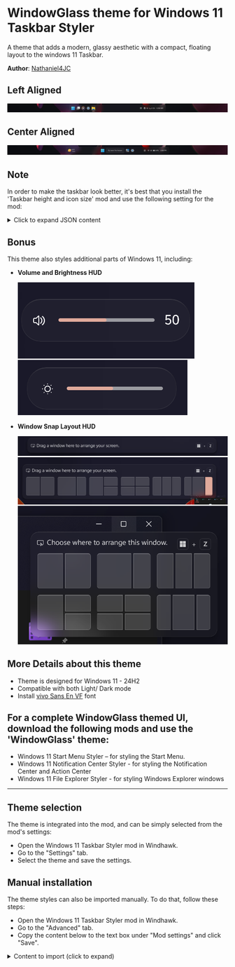 # WindowGlass theme for Windows 11 Taskbar Styler

A theme that adds a modern, glassy aesthetic with a compact, floating layout to the windows 11 Taskbar.

**Author**: [Nathaniel4JC](https://github.com/Nathaniel4JC)

## Left Aligned
![Left](TB_Left.png)

## Center Aligned
![Center](screenshot.png)

## Note
In order to make the taskbar look better, it's best that you install the 'Taskbar height and icon size' mod and use the following setting for the mod:

<details>
<summary>Click to expand JSON content</summary>

```json
{
  "IconSize": 30,
  "TaskbarHeight": 70,
  "TaskbarButtonWidth": 44,
  "IconSizeSmall": 20,
  "TaskbarButtonWidthSmall": 30
}
```
</details>

## Bonus
This theme also styles additional parts of Windows 11, including:

- **Volume and Brightness HUD**

  ![Volume HUD](HUD_Volume.png) \
  ![Brightness HUD](HUD_Brightness.png)

- **Window Snap Layout HUD**

  ![Snap Layout Picker 1](Snap_Layout.png) \
  ![Snap Layout Picker 2](Snap_Layout_2.png) \
  ![Snap Layout Picker 3](Snap_Layout_1.png)

## More Details about this theme
- Theme is designed for Windows 11 - 24H2
- Compatible with both Light/ Dark mode
- Install [vivo Sans En VF](https://1drv.ms/u/c/67fedd4420ed716d/EXRoW1f5dABJrO2dPj0tbM0Bm1uYiGeoKyAYA7X7er2Zww?e=cLsiJJ) font

## For a complete WindowGlass themed UI, download the following mods and use the 'WindowGlass' theme:
- Windows 11 Start Menu Styler – for styling the Start Menu.
- Windows 11 Notification Center Styler - for styling the Notification Center and Action Center
- Windows 11 File Explorer Styler - for styling Windows Explorer windows

---

## Theme selection

The theme is integrated into the mod, and can be simply selected from the mod's
settings:

* Open the Windows 11 Taskbar Styler mod in Windhawk.
* Go to the "Settings" tab.
* Select the theme and save the settings.

## Manual installation

The theme styles can also be imported manually. To do that, follow these steps:

* Open the Windows 11 Taskbar Styler mod in Windhawk.
* Go to the "Advanced" tab.
* Copy the content below to the text box under "Mod settings" and click "Save".

<details>
<summary>Content to import (click to expand)</summary>

```json
{
  "controlStyles[0].target": "Taskbar.TaskbarFrame#TaskbarFrame",
  "controlStyles[0].styles[1]": "HorizontalAlignment=Auto",
  "controlStyles[0].styles[2]": "Width=Auto",
  "controlStyles[0].styles[0]": "MaxWidth:=900",
  "controlStyles[0].styles[3]": "MinWidth:=500",
  "controlStyles[1].styles[3]": "CornerRadius=$CornerRadius",
  "controlStyles[1].styles[4]": "Background:=$Background",
  "controlStyles[1].target": "Taskbar.TaskbarFrame#TaskbarFrame > Grid#RootGrid",
  "controlStyles[1].styles[0]": "Margin=30,0,30,5",
  "controlStyles[1].styles[1]": "BorderThickness=$BorderThickness",
  "controlStyles[1].styles[2]": "BorderBrush:=$BorderBrush",
  "controlStyles[2].target": "Rectangle#BackgroundFill",
  "controlStyles[2].styles[0]": "Visibility=Collapsed",
  "controlStyles[3].target": "Rectangle#BackgroundStroke",
  "controlStyles[3].styles[0]": "Visibility=Collapsed",
  "controlStyles[4].target": "Taskbar.AugmentedEntryPointButton#AugmentedEntryPointButton > Taskbar.TaskListButtonPanel#ExperienceToggleButtonRootPanel",
  "controlStyles[4].styles[0]": "Margin=4",
  "controlStyles[4].styles[1]": "Background:=$ElementBG",
  "controlStyles[4].styles[2]": "CornerRadius=12",
  "controlStyles[5].target": "Grid#SystemTrayFrameGrid",
  "controlStyles[5].styles[0]": "Margin=-20,7,35,7",
  "controlStyles[5].styles[1]": "RenderTransform:=<TranslateTransform X=\"-68\" Y=\"-2\"/>",
  "controlStyles[5].styles[2]": "Padding=0",
  "controlStyles[5].styles[3]": "Background:=$ElementBG",
  "controlStyles[5].styles[4]": "CornerRadius=12",
  "controlStyles[6].target": "SystemTray.ChevronIconView",
  "controlStyles[6].styles[0]": "Padding=$TrayPadding",
  "controlStyles[6].styles[1]": "CornerRadius=10",
  "controlStyles[7].target": "SystemTray.NotifyIconView#NotifyItemIcon",
  "controlStyles[7].styles[0]": "Padding=$TrayPadding",
  "controlStyles[7].styles[1]": "CornerRadius=10",
  "controlStyles[8].target": "SystemTray.OmniButton",
  "controlStyles[8].styles[0]": "Padding=$TrayPadding",
  "controlStyles[8].styles[1]": "CornerRadius=10",
  "controlStyles[9].target": "SystemTray.CopilotIcon",
  "controlStyles[9].styles[0]": "Padding=$TrayPadding",
  "controlStyles[10].target": "SystemTray.OmniButton#NotificationCenterButton > Grid > ContentPresenter > ItemsPresenter > StackPanel > ContentPresenter > systemtray:IconView#SystemTrayIcon > Grid",
  "controlStyles[10].styles[0]": "Padding=$TrayPadding",
  "controlStyles[11].target": "SystemTray.IconView#SystemTrayIcon > Grid#ContainerGrid > ContentPresenter#ContentPresenter > Grid#ContentGrid > SystemTray.TextIconContent > Grid#ContainerGrid",
  "controlStyles[11].styles[0]": "Padding=10",
  "controlStyles[11].styles[1]": "CornerRadius=10",
  "controlStyles[12].target": "SystemTray.StackListView#IconStack > ItemsPresenter > StackPanel > ContentPresenter > SystemTray.IconView#SystemTrayIcon",
  "controlStyles[12].styles[0]": "Padding=0",
  "controlStyles[13].target": "SystemTray.Stack#ShowDesktopStack",
  "controlStyles[13].styles[0]": "Visibility=Visible",
  "controlStyles[14].target": "Taskbar.Gripper#GripperControl",
  "controlStyles[14].styles[0]": "Width=Auto",
  "controlStyles[14].styles[1]": "MinWidth=24",
  "controlStyles[15].target": "SystemTray.SystemTrayFrame",
  "controlStyles[15].styles[0]": "HorizontalAlignment=1",
  "controlStyles[15].styles[1]": "RenderTransform:=<TranslateTransform X=\"399\" />",
  "controlStyles[16].target": "Windows.UI.Xaml.Controls.Grid#AugmentedEntryPointContentGrid",
  "controlStyles[16].styles[0]": "Margin=4,0,0,0",
  "controlStyles[16].styles[1]": "HorizontalAlignment=Left",
  "controlStyles[17].target": "TextBlock#TimeInnerTextBlock",
  "controlStyles[17].styles[0]": "FontSize=13",
  "controlStyles[17].styles[1]": "FontFamily=vivo Sans EN VF",
  "controlStyles[17].styles[2]": "Margin=0",
  "controlStyles[17].styles[3]": "Padding=0",
  "controlStyles[17].styles[4]": "RenderTransform:=<TranslateTransform X=\"0\" Y=\"0\" />",
  "controlStyles[18].target": "TextBlock#DateInnerTextBlock",
  "controlStyles[18].styles[0]": "Visibility=Collapsed",
  "controlStyles[18].styles[1]": "RenderTransform:=<TranslateTransform X=\"0\" Y=\"-9\" />",
  "controlStyles[18].styles[2]": "FontSize=11",
  "controlStyles[18].styles[3]": "FontFamily=vivo Sans EN VF",
  "controlStyles[19].target": "TextBlock#InnerTextBlock[Text=]",
  "controlStyles[19].styles[0]": "Text=",
  "controlStyles[20].target": "Windows.UI.Xaml.Controls.Grid#ConfirmatorMainGrid",
  "controlStyles[20].styles[0]": "CornerRadius=22",
  "controlStyles[20].styles[1]": "BorderThickness=$BorderThickness",
  "controlStyles[20].styles[2]": "BorderBrush:=$BorderBrush",
  "controlStyles[20].styles[3]": "Background:=$Background",
  "controlStyles[21].target": "TextBlock#SearchBoxTextBlock",
  "controlStyles[21].styles[0]": "Text=Search This Precision",
  "controlStyles[21].styles[1]": "FontSize=10",
  "controlStyles[21].styles[2]": "FontFamily=vivo Sans EN VF",
  "controlStyles[22].target": "SystemTray.OmniButton#NotificationCenterButton > Grid > ContentPresenter > ItemsPresenter > StackPanel > ContentPresenter > SystemTray.IconView#SystemTrayIcon > Grid > Grid > SystemTray.TextIconContent",
  "controlStyles[22].styles[0]": "Visibility=Collapsed",
  "controlStyles[23].target": "Windows.UI.Xaml.Controls.Button",
  "controlStyles[23].styles[0]": "BorderThickness=$BorderThickness",
  "controlStyles[24].target": "Windows.UI.Xaml.Controls.Border#OverflowFlyoutBackgroundBorder",
  "controlStyles[24].styles[0]": "BorderThickness=$BorderThickness",
  "controlStyles[24].styles[1]": "BorderBrush:=$BorderBrush",
  "controlStyles[24].styles[2]": "Background:=$Background",
  "controlStyles[24].styles[3]": "CornerRadius=$CornerRadius",
  "controlStyles[25].target": "Windows.UI.Xaml.Controls.Grid#ModalRootGrid > Windows.UI.Xaml.Controls.Border#BackgroundElement",
  "controlStyles[25].styles[0]": "BorderThickness=$BorderThickness",
  "controlStyles[25].styles[1]": "BorderBrush:=$BorderBrush",
  "controlStyles[25].styles[2]": "Background:=$Background",
  "controlStyles[25].styles[3]": "CornerRadius=20",
  "controlStyles[26].target": "WindowsInternal.ComposableShell.Experiences.Switcher.VirtualDesktopBarElement#VirtualDesktopBar",
  "controlStyles[26].styles[0]": "Width=1000",
  "controlStyles[26].styles[1]": "Visibility=Collapsed",
  "controlStyles[26].styles[2]": "RenderTransform:=<TranslateTransform X=\"0\" Y=\"60\" />",
  "controlStyles[26].styles[3]": "CornerRadius=$CornerRadius",
  "controlStyles[27].target": "Windows.UI.Xaml.Controls.Border#BackgroundDimmingLayer",
  "controlStyles[27].styles[0]": "Background:=$Background",
  "controlStyles[28].target": "Taskbar.TaskListButtonPanel#ExperienceToggleButtonRootPanel > Windows.UI.Xaml.Controls.Border#BackgroundElement",
  "controlStyles[28].styles[0]": "CornerRadius=10",
  "controlStyles[29].target": "Taskbar.TaskListButton#TaskListButton",
  "controlStyles[29].styles[0]": "CornerRadius=10",
  "controlStyles[30].target": "Windows.UI.Xaml.Controls.Border#SnapBarBorder",
  "controlStyles[30].styles[0]": "Background:=$Background",
  "controlStyles[30].styles[1]": "BorderBrush:=$BorderBrush",
  "controlStyles[30].styles[2]": "CornerRadius=$CornerRadius",
  "controlStyles[30].styles[3]": "BorderThickness=$BorderThickness",
  "controlStyles[30].styles[4]": "RenderTransform:=<TranslateTransform X=\"0\" Y=\"10\" />",
  "controlStyles[30].styles[5]": "Margin=0,0,0,-10",
  "controlStyles[31].target": "Windows.UI.Xaml.Controls.Border#SnapPickerBorder",
  "controlStyles[31].styles[0]": "Background:=$Background",
  "controlStyles[31].styles[1]": "BorderBrush:=$BorderBrush",
  "controlStyles[31].styles[2]": "CornerRadius=$CornerRadius",
  "controlStyles[31].styles[3]": "BorderThickness=$BorderThickness",
  "controlStyles[32].target": "Windows.UI.Xaml.Controls.Border#SearchPillBackgroundElement",
  "controlStyles[32].styles[0]": "BorderBrush:=$ElementBorderBrush",
  "controlStyles[32].styles[1]": "CornerRadius=$ElementCornerRadius",
  "controlStyles[32].styles[2]": "BorderThickness=$ElementBorderThickness",
  "controlStyles[32].styles[3]": "Margin=0",
  "controlStyles[33].target": "Taskbar.TaskbarExtensionElement",
  "controlStyles[33].styles[0]": "RenderTransform:=<TranslateTransform X=\"0\" Y=\"0\" />",
  "controlStyles[34].target": "Taskbar.TaskListButtonPanel#ExperienceToggleButtonRootPanel",
  "controlStyles[34].styles[0]": "RenderTransform:=<TranslateTransform X=\"0\" Y=\"0\" />",
  "controlStyles[35].target": "Windows.UI.Xaml.Controls.ToolTip > Windows.UI.Xaml.Controls.ContentPresenter#LayoutRoot",
  "controlStyles[35].styles[0]": "Background:=$Background",
  "controlStyles[35].styles[1]": "BorderBrush:=$BorderBrush",
  "controlStyles[35].styles[2]": "BorderThickness:=$BorderThickness",
  "controlStyles[35].styles[3]": "CornerRadius=12",
  "controlStyles[36].target": "SearchUx.SearchUI.SearchButtonControl",
  "controlStyles[36].styles[0]": "Width=130",
  "controlStyles[36].styles[1]": "Margin=-1,7,-1,7",
  "controlStyles[37].target": "WindowsInternal.ComposableShell.Experiences.Switcher.VirtualDesktopBarElement > Windows.UI.Xaml.Controls.Grid#GridElement > Windows.UI.Xaml.Controls.Border#VirtualDesktopSwitcherBackground",
  "controlStyles[37].styles[0]": "Background:=$Background",
  "controlStyles[37].styles[1]": "BorderBrush:=$BorderBrush",
  "controlStyles[37].styles[2]": "BorderThickness=$BorderThickness",
  "controlStyles[37].styles[3]": "CornerRadius=$CornerRadius",
  "styleConstants[0]": "Background=<WindhawkBlur BlurAmount=\"15\" TintColor=\"#10808080\"/>",
  "styleConstants[1]": "BorderBrush2=<LinearGradientBrush StartPoint=\"0,0\" EndPoint=\"0,1\"><GradientStop Color=\"{ThemeResource SystemChromeHighColor}\" Offset=\"0.0\" /><GradientStop Color=\"{ThemeResource SystemChromeLowColor}\" Offset=\"0.25\" /><GradientStop Color=\"{ThemeResource SystemChromeHighColor}\" Offset=\"1\" /></LinearGradientBrush>",
  "styleConstants[2]": "BorderThickness=0.3,1,0.3,0.3",
  "styleConstants[3]": "CornerRadius=15",
  "styleConstants[4]": "BorderBrush=<LinearGradientBrush StartPoint=\"0,0\" EndPoint=\"0,1\"><GradientStop Color=\"#50808080\" Offset=\"0.0\" /><GradientStop Color=\"#50404040\" Offset=\"0.25\" /><GradientStop Color=\"#50808080\" Offset=\"1\" /></LinearGradientBrush>",
  "styleConstants[5]": "Background2=<AcrylicBrush TintColor=\"{ThemeResource SystemChromeAltHighColor}\" TintOpacity=\"0.3\" FallbackColor=\"{ThemeResource SystemChromeAltHighColor}\" />",
  "styleConstants[6]": "TrayPadding=2",
  "styleConstants[7]": "ElementBG=<SolidColorBrush Color=\"{ThemeResource SystemChromeAltHighColor}\" Opacity=\"0.1\" />",
  "styleConstants[8]": "ElementBorderThickness=0.3,0.3,0.3,1",
  "styleConstants[9]": "ElementBorderBrush=<LinearGradientBrush StartPoint=\"0,0\" EndPoint=\"0,1\"><GradientStop Color=\"#50808080\" Offset=\"1\" /><GradientStop Color=\"#50606060\" Offset=\"0.15\" /></LinearGradientBrush>",
  "styleConstants[10]": "ElementCornerRadius=12"
}
```
</details>
